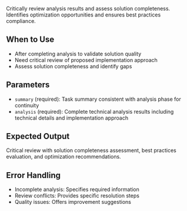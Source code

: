 Critically review analysis results and assess solution completeness. Identifies optimization opportunities and ensures best practices compliance.

## When to Use
- After completing analysis to validate solution quality
- Need critical review of proposed implementation approach
- Assess solution completeness and identify gaps

## Parameters
- `summary` (required): Task summary consistent with analysis phase for continuity
- `analysis` (required): Complete technical analysis results including technical details and implementation approach

## Expected Output
Critical review with solution completeness assessment, best practices evaluation, and optimization recommendations.

## Error Handling
- Incomplete analysis: Specifies required information
- Review conflicts: Provides specific resolution steps
- Quality issues: Offers improvement suggestions